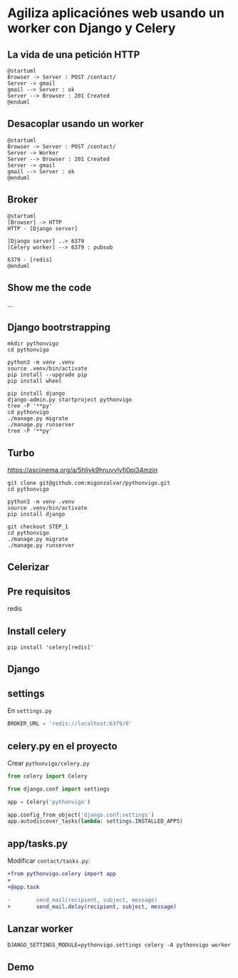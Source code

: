 # Agiliza aplicaciónes web usando un worker con Django y Celery

## La vida de una petición HTTP

```
@startuml
Browser -> Server : POST /contact/
Server -> gmail
gmail --> Server : ok
Server --> Browser : 201 Created
@enduml
```

## Desacoplar usando un worker

```
@startuml
Browser -> Server : POST /contact/
Server -> Worker
Server --> Browser : 201 Created
Server -> gmail
gmail --> Server : ok
@enduml
```

## Broker

```
@startuml
[Browser] -> HTTP
HTTP - [Django server]

[Django server] ..> 6379
[Celery worker] --> 6379 : pubsub

6379 - [redis]
@enduml
```

## Show me the code

...

## Django bootrstrapping

```
mkdir pythonvigo
cd pythonvigo
```

```
python3 -m venv .venv
source .venv/bin/activate
pip install --upgrade pip
pip install wheel
```

```
pip install django
django-admin.py startproject pythonvigo
tree -P '**py'
cd pythonvigo
./manage.py migrate
./manage.py runserver
tree -P '**py'
```

## Turbo

https://asciinema.org/a/5hliyk9hnuvvlyfi0pj34mzin

```
git clone git@github.com:migonzalvar/pythonvigo.git
cd pythonvigo

python3 -m venv .venv
source .venv/bin/activate
pip install django

git checkout STEP_1
cd pythonvigo
./manage.py migrate
./manage.py runserver
```


## Celerizar

## Pre requisitos

redis


## Install celery

```shell
pip install 'celery[redis]'
```

## Django

## settings

En `settings.py`

```python
BROKER_URL = 'redis://localhost:6379/0'
```

## celery.py en el proyecto

Crear `pythonvigo/celery.py`

```python
from celery import Celery

from django.conf import settings

app = Celery('pythonvigo')

app.config_from_object('django.conf:settings')
app.autodiscover_tasks(lambda: settings.INSTALLED_APPS)
```

## app/tasks.py

Modificar `contact/tasks.py`:

```diff
+from pythonvigo.celery import app
+
+@app.task
```

```diff
-        send_mail(recipient, subject, message)
+        send_mail.delay(recipient, subject, message)
```

## Lanzar worker

```shell
DJANGO_SETTINGS_MODULE=pythonvigo.settings celery -A pythonvigo worker
```

## Demo

